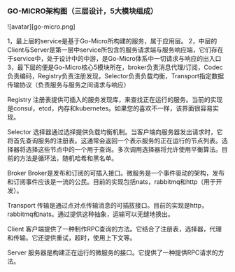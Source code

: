 ### GO-MICRO架构图（三层设计，5大模块组成）

![avatar][go-micro.png]


1，最上层的service是基于Go-Micro所构建的服务，属于应用层。
2，中层的Client与Server是第一层中service所包含的服务请求端与服务响应端，它们存在于service中，处于设计中的中游，是Go-Micro体系中一切请求与响应的出入口
3，最下层的便是Go-Micro核心5模块所在，broker负责消息代理/订阅，Codec负责编码，Registry负责注册发现，Selector负责负载均衡，Transport指定数据传输协议（负责服务与服务之间请求与响应）


Registry
注册表提供可插入的服务发现库，来查找正在运行的服务。当前的实现是consul，etcd，内存和kubernetes。如果您的喜欢不一样，该界面很容易实现。

Selector
选择器通过选择提供负载均衡机制。当客户端向服务器发出请求时，它将首先查询服务的注册表。这通常会返回一个表示服务的正在运行的节点列表。选择器将选择这些节点中的一个用于查询。多次调用选择器将允许使用平衡算法。目前的方法是循环法，随机哈希和黑名单。

Broker
Broker是发布和订阅的可插入接口。微服务是一个事件驱动的架构，发布和订阅事件应该是一流的公民。目前的实现包括nats，rabbitmq和http（用于开发）。

Transport
传输是通过点对点传输消息的可插拔接口。目前的实现是http，rabbitmq和nats。通过提供这种抽象，运输可以无缝地换出。

Client
客户端提供了一种制作RPC查询的方法。它结合了注册表，选择器，代理和传输。它还提供重试，超时，使用上下文等。

Server
服务器是构建正在运行的微服务的接口。它提供了一种提供RPC请求的方法。